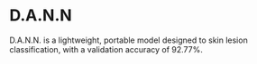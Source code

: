 # D.A.N.N
D.A.N.N. is a lightweight, portable model designed to  skin lesion classification, with a validation accuracy of 92.77%.
